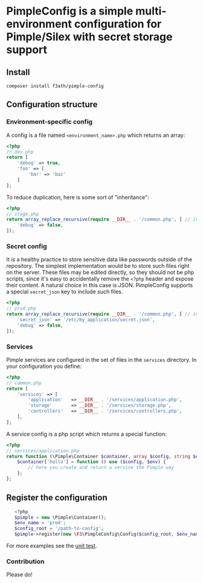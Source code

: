 # PimpleConfig is a simple multi-environment configuration for Pimple/Silex with secret storage support
## Install
```
composer install f3ath/pimple-config
```
## Configuration structure
### Environment-specific config
A config is a file named `<environment_name>.php` which returns an array:
```php
<?php
// dev.php
return [
    'debug' => true,
    'foo' => [
        'bar' => 'baz'
    ]
];
```
To reduce duplication, here is some sort of "inheritance":
```php
<?php
// stage.php
return array_replace_recursive(require __DIR__ . '/common.php', [ // inherit from common config
    'debug' => false,
]);
```
### Secret config
It is a healthy practice to store sensitive data like passwords outside of the repository. The simplest implementation
would be to store such files right on the server. These files may be edited directly, so they should not be php scripts,
since it's easy to accidentally remove the `<?php` header and expose their content. A natural choice in
this case is JSON. PimpleConfig supports a special `secret_json` key to include such files.
```php
<?php
// prod.php
return array_replace_recursive(require __DIR__ . '/common.php', [ // inherit from common config
    'secret_json' => '/etc/my_application/secret.json',
    'debug' => false,
]);
```
### Services
Pimple services are configured in the set of files in the `services` directory. In your configuration you define:
```php
<?php
// common.php
return [
    'services' => [
        'application'   => __DIR__ . '/services/application.php',
        'storage'       => __DIR__ . '/services/storage.php',
        'controllers'   => __DIR__ . '/services/controllers.php',
    ],
];
```
A service config is a php script which returns a special function:
```php
<?php
// services/application.php
return function (\Pimple\Container $container, array $config, string $env) {
    $container['hello'] = function () use ($config, $env) {
        // here you create and return a service the Pimple way
    };
};
```
## Register the configuration

```php
   <?php
   $pimple = new \Pimple\Container();
   $env_name = 'prod';
   $config_root = '/path-to-config';
   $pimple->register(new \F3\PimpleConfig\Config($config_root, $env_name));
```

For more examples see the [unit test](test/ConfigTest.php).

### Contribution
Please do!
